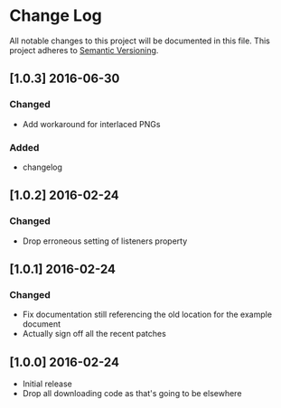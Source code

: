 # Change Log
All notable changes to this project will be documented in this file.
This project adheres to [Semantic Versioning](http://semver.org/).

## [1.0.3] 2016-06-30
### Changed
 - Add workaround for interlaced PNGs
### Added
 - changelog

## [1.0.2] 2016-02-24
### Changed
 - Drop erroneous setting of listeners property

## [1.0.1] 2016-02-24
### Changed
 - Fix documentation still referencing the old location for the example document
 - Actually sign off all the recent patches

## [1.0.0] 2016-02-24
 - Initial release
 - Drop all downloading code as that's going to be elsewhere
